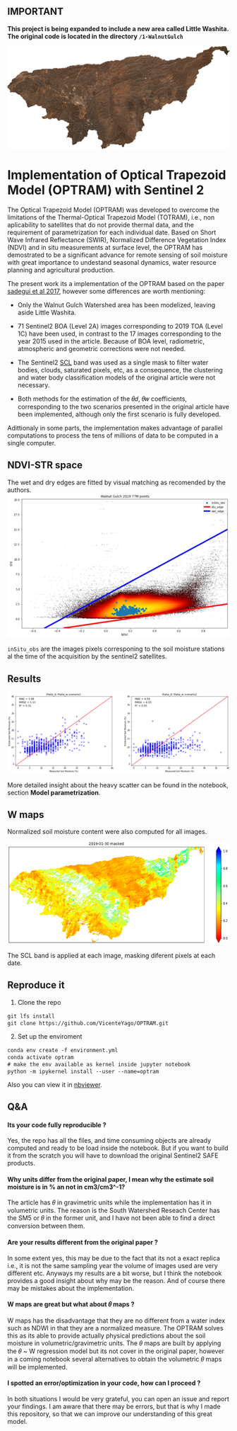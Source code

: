 ## IMPORTANT
**This project is being expanded to include a new area called **Little Washita**. The original code is located in the directory `/1-WalnutGulch`**


![WG-nologo.png](https://github.com/VicenteYago/OPTRAM/blob/main/img/WG-nologo.png)

# Implementation of Optical Trapezoid Model (OPTRAM) with Sentinel 2 

The Optical Trapezoid Model (OPTRAM) was developed to overcome the limitations of the Thermal-Optical Trapezoid Model (TOTRAM), i.e., non aplicability to satellites that do not provide thermal data, and the requirement of parametrization for each individual date. Based on Short Wave Infrared Reflectance (SWIR), Normalized Difference Vegetation Index (NDVI) and in situ measurements at surface level, the OPTRAM has demostrated to be a significant advance for remote sensing of soil moisture with great importance to undestand seasonal dynamics, water resource planning and agricultural production.

The present work its a implementation of the OPTRAM based on the paper [sadegui et al 2017](https://www.sciencedirect.com/science/article/abs/pii/S0034425717302493), however some differences are worth mentioning: 

- Only the Walnut Gulch Watershed area has been modelized, leaving aside Little Washita.
- 71 Sentinel2 BOA (Level 2A) images corresponding to 2019 TOA (Level 1C) have been used, in contrast to the 17 images corresponding to the year 2015 used in the article. Because of BOA level, radiometric, atmospheric and geometric corrections were not needed.

- The Sentinel2 [SCL](https://sentinels.copernicus.eu/web/sentinel/technical-guides/sentinel-2-msi/level-2a/algorithm) band was used as a single mask to filter water bodies, clouds, saturated pixels, etc, as a consequence, the clustering and water body classification models of the original article were not necessary.

- Both methods for the estimation of the 𝜃𝑑, 𝜃𝑤 coefficients, corresponding to the two scenarios presented in the original article have been implemented, although only the first scenario is fully developed.


Adittionaly in some parts, the implementation makes advantage of parallel computations to process the tens of millions of data to be computed in a single computer.


## NDVI-STR space

The wet and dry edges are fitted by visual matching as recomended by the authors.
![NDVI_STR.png](https://github.com/VicenteYago/OPTRAM/blob/main/img/NDVI_STR.png)

`inSitu_obs` are the images pixels corresponing to the soil moisture stations al the time of the acquisition by the sentinel2 satellites.

## Results 

![scenario_comparison](https://github.com/VicenteYago/OPTRAM/blob/main/img/scenario1_2_comparison.png)

More detailed insight about the heavy scatter can be found in the notebook, section __Model parametrization__.

## W maps
Normalized soil moisture content were also computed for all images.
<p align="center">
  <img src=https://github.com/VicenteYago/OPTRAM/blob/main/img/example_W_2.png/>
</p>

The SCL band is applied at each image, masking diferent pixels at each date.

## Reproduce it 
1. Clone the repo
```{python}
git lfs install
git clone https://github.com/VicenteYago/OPTRAM.git
```
2. Set up the enviroment
```{python}
conda env create -f environment.yml
conda activate optram
# make the env available as kernel inside jupyter notebook
python -m ipykernel install --user --name=optram
```

Also you can view it in [nbviewer](https://nbviewer.org/github/VicenteYago/OPTRAM/blob/main/OPTRAM.ipynb).

## Q&A 

#### Its your code fully reproducible ? 
Yes, the repo has all the files, and time consuming objects are already computed and ready to be load inside the notebook. But if you want to build it from the scratch you will have to download the original Sentinel2 SAFE products. 

#### Why units differ from the original paper, I mean why the estimate soil moisture is in % an not in cm3/cm3^-1? 
The article has 𝜃 in gravimetric units while the implementation has it in volumetric units. The reason is the South Watershed Reseach Center has the SM5 or 𝜃 in the former unit, and I have not been able to find a direct conversion between them.

#### Are your results different from the original paper ? 
In some extent yes, this may be due to the fact that its not a exact replica i.e., it is not the same sampling year the volume of images used are very different etc. Anyways my results are a bit worse, but I think the notebook provides a good insight about why may be the reason. And of course there may be mistakes about the implementation.

#### W maps are great but what about 𝜃 maps ? 
W maps has the disadvantage that they are no different from a water index such as NDWI in that they are a normalized measure. The OPTRAM solves this as its able to provide actually physical predictions about the soil moisture in volumetric/gravimetric units. The 𝜃 maps are built by applying the 𝜃 ~ W regression model but its not cover in the original paper, however in a coming notebook several alternatives to obtain the volumetric 𝜃 maps will be implemented.

#### I spotted an error/optimization in your code, how can I proceed ? 
In both situations I would be very grateful, you can open an issue and report your findings. I am aware that there may be errors, but that is why I made this repository, so that we can improve our understanding of this great model.

